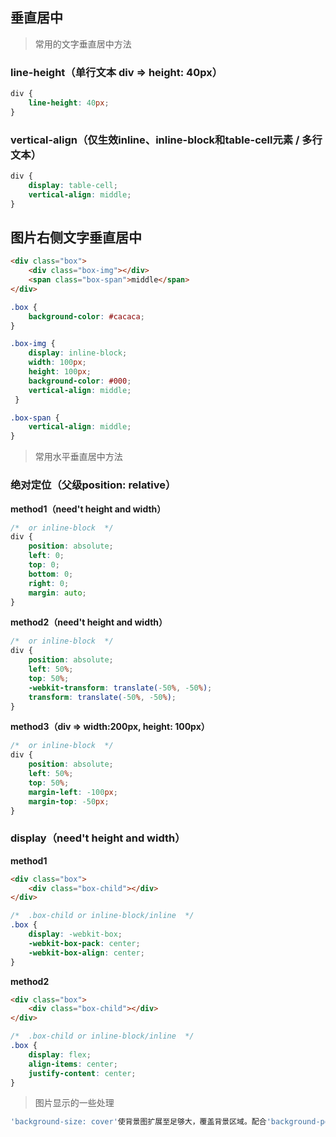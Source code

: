 ## 垂直居中

> 常用的文字垂直居中方法

### line-height（单行文本 div => height: 40px）

``` css
div {
    line-height: 40px;
}
```

### vertical-align（仅生效inline、inline-block和table-cell元素 / 多行文本）

``` css
div {
    display: table-cell;
    vertical-align: middle;
}
```

## 图片右侧文字垂直居中
``` html
<div class="box">
    <div class="box-img"></div>
    <span class="box-span">middle</span>
</div>
``` 

``` css
.box {
    background-color: #cacaca;
}

.box-img {
    display: inline-block;
    width: 100px;
    height: 100px;
    background-color: #000;
    vertical-align: middle;
 }

.box-span {
    vertical-align: middle;
}
```

> 常用水平垂直居中方法

### 绝对定位（父级position: relative）

__method1（need't height and width）__

``` css
/*  or inline-block  */
div {
    position: absolute;
    left: 0;
    top: 0;
    bottom: 0;
    right: 0;
    margin: auto;
}
```
__method2（need't height and width）__

``` css
/*  or inline-block  */
div {
    position: absolute;
    left: 50%;
    top: 50%;
    -webkit-transform: translate(-50%, -50%);
    transform: translate(-50%, -50%);
}
```
__method3（div => width:200px, height: 100px）__

``` css
/*  or inline-block  */
div {
    position: absolute;
    left: 50%;
    top: 50%;
    margin-left: -100px;
    margin-top: -50px;
}
```
### display（need't height and width）

__method1__

``` html
<div class="box">
    <div class="box-child"></div>
</div>
``` 
``` css
/*  .box-child or inline-block/inline  */
.box {
    display: -webkit-box;
    -webkit-box-pack: center;
    -webkit-box-align: center;
}
```
__method2__
``` html
<div class="box">
    <div class="box-child"></div>
</div>
``` 
``` css
/*  .box-child or inline-block/inline  */
.box {
    display: flex;
    align-items: center;
    justify-content: center;
}
```

> 图片显示的一些处理

``` bash
'background-size: cover'使背景图扩展至足够大，覆盖背景区域。配合'background-position: center'可以让图片中心正常显示。
```
